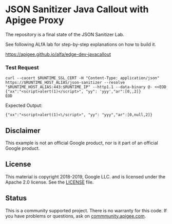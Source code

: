 # JSON Sanitizer Java Callout with Apigee Proxy

The repository is a final state of the JSON Sanitizer Lab.

See following ALfA lab for step-by-step explanations on how to build it.

https://apigee.github.io/alfa/edge-dev-javacallout


### Test Request

```
curl --cacert $RUNTIME_SSL_CERT -H "Content-Type: application/json" https://$RUNTIME_HOST_ALIAS/json-sanitizer --resolve "$RUNTIME_HOST_ALIAS:443:$RUNTIME_IP" --http1.1 --data-binary @- <<EOD                                                           
{"xx":"<script>alert(1)</script>", "yy": 'yyy',"ar":[0,,2]}
EOD
```
Expected Output:
```
{"xx":"<script>alert(1)<\/script>", "yy": "yyy","ar":[0,null,2]}
```


## Disclaimer

This example is not an official Google product, nor is it part of an official Google product.

## License

This material is copyright 2018-2019, Google LLC.
and is licensed under the Apache 2.0 license. See the [LICENSE](LICENSE) file.

## Status

This is a community supported project. There is no warranty for this code.
If you have problems or questions, ask on [commmunity.apigee.com](https://community.apigee.com).
